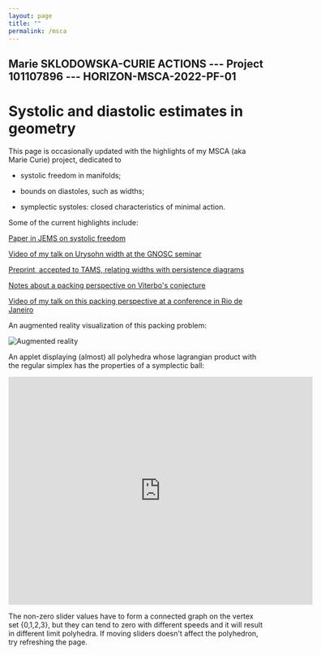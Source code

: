 ```yaml
---
layout: page
title: ""
permalink: /msca
---
```


## Marie SKLODOWSKA-CURIE ACTIONS --- Project 101107896 --- HORIZON-MSCA-2022-PF-01 

# Systolic and diastolic estimates in geometry

This page is occasionally updated with the highlights of my MSCA (aka Marie Curie) project, dedicated to

+ systolic freedom in manifolds;

+ bounds on diastoles, such as widths;

+ symplectic systoles: closed characteristics of minimal action.

Some of the current highlights include:

[Paper in JEMS on systolic freedom](https://ems.press/journals/jems/articles/14297929)

[Video of my talk on Urysohn width at the GNOSC seminar](https://www.carmin.tv/en/collections/not-only-scalar-curvature-seminar/video/waists-measured-via-urysohn-width)

[Preprint, accepted to TAMS, relating widths with persistence diagrams](https://arxiv.org/abs/2403.13980)

[Notes about a packing perspective on Viterbo's conjecture]({{site.baseurl}}/files/viterbo.pdf)

[Video of my talk on this packing perspective at a conference in Rio de Janeiro](https://www.youtube.com/watch?v=5mIAkXNnqh4)

An augmented reality visualization of this packing problem:

<img src="{{site.baseurl}}/pics/billiard.gif" alt="Augmented reality" title="Augmented reality">

An applet displaying (almost) all polyhedra whose lagrangian product with the regular simplex has the properties of a symplectic ball: 

<iframe src="https://www.wolframcloud.com/obj/0a54873f-32f9-4d91-bb8f-ab9588a7c966?_embed=iframe" style="border: none" width="600" height="450"></iframe>

The non-zero slider values have to form a connected graph on the vertex set {0,1,2,3}, but they can tend to zero with different speeds and it will result in different limit polyhedra. If moving sliders doesn't affect the polyhedron, try refreshing the page.

